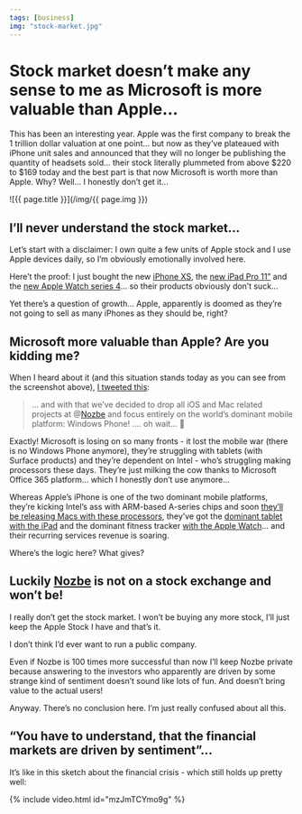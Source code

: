 ```yaml
---
tags: [business]
img: "stock-market.jpg"
---
```


# Stock market doesn’t make any sense to me as Microsoft is more valuable than Apple...

This has been an interesting year. Apple was the first company to break the 1 trillion dollar valuation at one point... but now as they’ve plateaued with iPhone unit sales and announced that they will no longer be publishing the quantity of headsets sold... their stock literally plummeted from above $220 to $169 today and the best part is that now Microsoft is worth more than Apple. Why? Well... I honestly don’t get it...
 
<!--More-->

![{{ page.title }}](/img/{{ page.img }})

## I’ll never understand the stock market...

Let’s start with a disclaimer: I own quite a few units of Apple stock and I use Apple devices daily, so I’m obviously emotionally involved here.

Here’t the proof: I just bought the new [iPhone XS](https://sliwinski.com/newdevice), the [new iPad Pro 11”](https://sliwinski.com/ipadretro) and the [new Apple Watch series 4](https://sliwinski.com/watch4)... so their products obviously don’t suck...

Yet there’s a question of growth... Apple, apparently is doomed as they’re not going to sell as many iPhones as they should be, right?

## Microsoft more valuable than Apple? Are you kidding me?

When I heard about it (and this situation stands today as you can see from the screenshot above), [I tweeted this](https://twitter.com/MSliwinski/status/1069007612555997184):

> … and with that we’ve decided to drop all iOS and Mac related projects at @[Nozbe](https://nozbe.com/) and focus entirely on the world’s dominant mobile platform:
> Windows Phone!
> …. oh wait… 🤔

Exactly! Microsoft is losing on so many fronts - it lost the mobile war (there is no Windows Phone anymore), they’re struggling with tablets (with Surface products) and they’re dependent on Intel - who’s struggling making processors these days. They’re just milking the cow thanks to Microsoft Office 365 platform... which I honestly don’t use anymore...

Whereas Apple’s iPhone is one of the two dominant mobile platforms, they’re kicking Intel’s ass with ARM-based A-series chips and soon [they’ll be releasing Macs with these processors](https://sliwinski.com/thepodcast-154), they’ve got the [dominant tablet with the iPad](/tag/ipadonly) and the dominant fitness tracker [with the Apple Watch](/tag/applewatch/)... and their recurring services revenue is soaring.

Where’s the logic here? What gives?

## Luckily [Nozbe](https://nozbe.com) is not on a stock exchange and won’t be!

I really don’t get the stock market. I won’t be buying any more stock, I’ll just keep the Apple Stock I have and that’s it.

I don’t think I’d ever want to run a public company.

Even if Nozbe is 100 times more successful than now I’ll keep Nozbe private because answering to the investors who apparently are driven by some strange kind of sentiment doesn’t sound like lots of fun. And doesn’t bring value to the actual users!

Anyway. There’s no conclusion here. I’m just really confused about all this.

## “You have to understand, that the financial markets are driven by sentiment”...

It’s like in this sketch about the financial crisis - which still holds up pretty well:

{% include video.html id="mzJmTCYmo9g" %}


[n]: https://nozbe.com/?a=mike
[p]: https://thepodcast.fm/